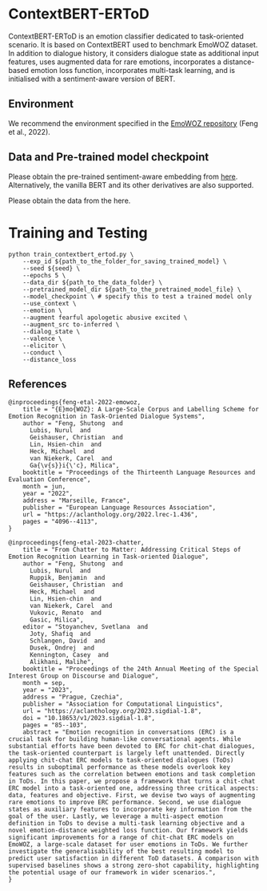 # ContextBERT-ERToD
ContextBERT-ERToD is an emotion classifier dedicated to task-oriented scenario. It is based on ContextBERT used to benchmark EmoWOZ dataset. In addition to dialogue history, it considers dialogue state as additional input features, uses augmented data for rare emotions, incorporates a distance-based emotion loss function, incorporates multi-task learning, and is initialised with a sentiment-aware version of BERT. 

## Environment
We recommend the environment specified in the [EmoWOZ repository](https://gitlab.cs.uni-duesseldorf.de/general/dsml/emowoz-public) (Feng et al., 2022).

## Data and Pre-trained model checkpoint

Please obtain the pre-trained sentiment-aware embedding from [here](https://github.com/DrJZhou/SentiX?tab=readme-ov-file). Alternatively, the vanilla BERT and its other derivatives are also supported.

Please obtain the data from the here.

# Training and Testing

```
python train_contextbert_ertod.py \
    --exp_id ${path_to_the_folder_for_saving_trained_model} \
    --seed ${seed} \
    --epochs 5 \
    --data_dir ${path_to_the_data_folder} \
    --pretrained_model_dir ${path_to_the_pretrained_model_file} \
    --model_checkpoint \ # specify this to test a trained model only
    --use_context \
    --emotion \
    --augment fearful apologetic abusive excited \
    --augment_src to-inferred \
    --dialog_state \
    --valence \
    --elicitor \
    --conduct \
    --distance_loss
```

## References

```
@inproceedings{feng-etal-2022-emowoz,
    title = "{E}mo{WOZ}: A Large-Scale Corpus and Labelling Scheme for Emotion Recognition in Task-Oriented Dialogue Systems",
    author = "Feng, Shutong  and
      Lubis, Nurul  and
      Geishauser, Christian  and
      Lin, Hsien-chin  and
      Heck, Michael  and
      van Niekerk, Carel  and
      Ga{\v{s}}i{\'c}, Milica",
    booktitle = "Proceedings of the Thirteenth Language Resources and Evaluation Conference",
    month = jun,
    year = "2022",
    address = "Marseille, France",
    publisher = "European Language Resources Association",
    url = "https://aclanthology.org/2022.lrec-1.436",
    pages = "4096--4113",
}
```

```
@inproceedings{feng-etal-2023-chatter,
    title = "From Chatter to Matter: Addressing Critical Steps of Emotion Recognition Learning in Task-oriented Dialogue",
    author = "Feng, Shutong  and
      Lubis, Nurul  and
      Ruppik, Benjamin  and
      Geishauser, Christian  and
      Heck, Michael  and
      Lin, Hsien-chin  and
      van Niekerk, Carel  and
      Vukovic, Renato  and
      Gasic, Milica",
    editor = "Stoyanchev, Svetlana  and
      Joty, Shafiq  and
      Schlangen, David  and
      Dusek, Ondrej  and
      Kennington, Casey  and
      Alikhani, Malihe",
    booktitle = "Proceedings of the 24th Annual Meeting of the Special Interest Group on Discourse and Dialogue",
    month = sep,
    year = "2023",
    address = "Prague, Czechia",
    publisher = "Association for Computational Linguistics",
    url = "https://aclanthology.org/2023.sigdial-1.8",
    doi = "10.18653/v1/2023.sigdial-1.8",
    pages = "85--103",
    abstract = "Emotion recognition in conversations (ERC) is a crucial task for building human-like conversational agents. While substantial efforts have been devoted to ERC for chit-chat dialogues, the task-oriented counterpart is largely left unattended. Directly applying chit-chat ERC models to task-oriented dialogues (ToDs) results in suboptimal performance as these models overlook key features such as the correlation between emotions and task completion in ToDs. In this paper, we propose a framework that turns a chit-chat ERC model into a task-oriented one, addressing three critical aspects: data, features and objective. First, we devise two ways of augmenting rare emotions to improve ERC performance. Second, we use dialogue states as auxiliary features to incorporate key information from the goal of the user. Lastly, we leverage a multi-aspect emotion definition in ToDs to devise a multi-task learning objective and a novel emotion-distance weighted loss function. Our framework yields significant improvements for a range of chit-chat ERC models on EmoWOZ, a large-scale dataset for user emotions in ToDs. We further investigate the generalisability of the best resulting model to predict user satisfaction in different ToD datasets. A comparison with supervised baselines shows a strong zero-shot capability, highlighting the potential usage of our framework in wider scenarios.",
}
```